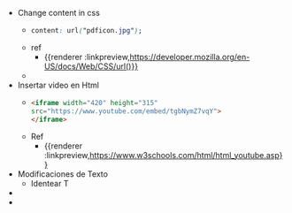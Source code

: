 - Change content in css
	- ``` css
	  content: url("pdficon.jpg");
	  ```
	- ref
		- {{renderer :linkpreview,https://developer.mozilla.org/en-US/docs/Web/CSS/url()}}
	-
- Insertar video en Html
	- ```html
	  <iframe width="420" height="315"
	  src="https://www.youtube.com/embed/tgbNymZ7vqY">
	  </iframe>
	  ```
	- Ref
		- {{renderer :linkpreview,https://www.w3schools.com/html/html_youtube.asp}}
- Modificaciones de Texto
	- Identear T
-
-